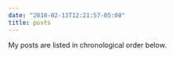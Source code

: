```yaml
---
date: "2018-02-13T12:21:57-05:00"
title: posts
---
```


My posts are listed in chronological order below.